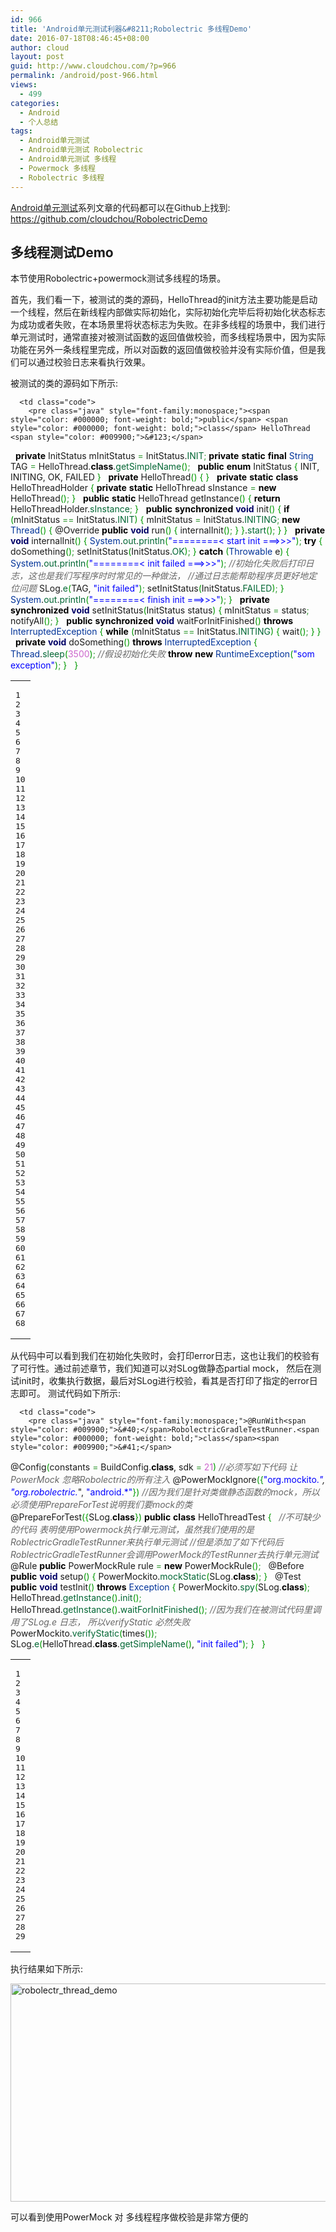 ```yaml
---
id: 966
title: 'Android单元测试利器&#8211;Robolectric 多线程Demo'
date: 2016-07-18T08:46:45+08:00
author: cloud
layout: post
guid: http://www.cloudchou.com/?p=966
permalink: /android/post-966.html
views:
  - 499
categories:
  - Android
  - 个人总结
tags:
  - Android单元测试
  - Android单元测试 Robolectric
  - Android单元测试 多线程
  - Powermock 多线程
  - Robolectric 多线程
---
```

<a href="http://www.cloudchou.com/tag/android%e5%8d%95%e5%85%83%e6%b5%8b%e8%af%95" title="View all posts in Android单元测试" target="_blank" class="tags">Android单元测试</a>系列文章的代码都可以在Github上找到: <a href='https://github.com/cloudchou/RobolectricDemo' target='_blank' >https://github.com/cloudchou/RobolectricDemo</a> 

## 多线程测试Demo

本节使用Robolectric+powermock测试多线程的场景。

首先，我们看一下，被测试的类的源码，HelloThread的init方法主要功能是启动一个线程，然后在新线程内部做实际初始化，实际初始化完毕后将初始化状态标志为成功或者失败，在本场景里将状态标志为失败。在非多线程的场景中，我们进行单元测试时，通常直接对被测试函数的返回值做校验，而多线程场景中，因为实际功能在另外一条线程里完成，所以对函数的返回值做校验并没有实际价值，但是我们可以通过校验日志来看执行效果。

被测试的类的源码如下所示:

<div class="wp_syntax">
  <table>
    <tr>
      <td class="line_numbers">
        <pre>1
2
3
4
5
6
7
8
9
10
11
12
13
14
15
16
17
18
19
20
21
22
23
24
25
26
27
28
29
30
31
32
33
34
35
36
37
38
39
40
41
42
43
44
45
46
47
48
49
50
51
52
53
54
55
56
57
58
59
60
61
62
63
64
65
66
67
68
</pre>
      </td>
      
      <td class="code">
        <pre class="java" style="font-family:monospace;"><span style="color: #000000; font-weight: bold;">public</span> <span style="color: #000000; font-weight: bold;">class</span> HelloThread <span style="color: #009900;">&#123;</span>
&nbsp;
    <span style="color: #000000; font-weight: bold;">private</span> InitStatus mInitStatus <span style="color: #339933;">=</span> InitStatus.<span style="color: #006633;">INIT</span><span style="color: #339933;">;</span>
    <span style="color: #000000; font-weight: bold;">private</span> <span style="color: #000000; font-weight: bold;">static</span> <span style="color: #000000; font-weight: bold;">final</span> <span style="color: #003399;">String</span> TAG <span style="color: #339933;">=</span> HelloThread.<span style="color: #000000; font-weight: bold;">class</span>.<span style="color: #006633;">getSimpleName</span><span style="color: #009900;">&#40;</span><span style="color: #009900;">&#41;</span><span style="color: #339933;">;</span>
&nbsp;
    <span style="color: #000000; font-weight: bold;">public</span> <span style="color: #000000; font-weight: bold;">enum</span> InitStatus <span style="color: #009900;">&#123;</span>
        INIT,
        INITING,
        OK,
        FAILED
    <span style="color: #009900;">&#125;</span>
&nbsp;
    <span style="color: #000000; font-weight: bold;">private</span> HelloThread<span style="color: #009900;">&#40;</span><span style="color: #009900;">&#41;</span> <span style="color: #009900;">&#123;</span>
    <span style="color: #009900;">&#125;</span>
&nbsp;
    <span style="color: #000000; font-weight: bold;">private</span> <span style="color: #000000; font-weight: bold;">static</span> <span style="color: #000000; font-weight: bold;">class</span> HelloThreadHolder <span style="color: #009900;">&#123;</span>
        <span style="color: #000000; font-weight: bold;">private</span> <span style="color: #000000; font-weight: bold;">static</span> HelloThread sInstance <span style="color: #339933;">=</span> <span style="color: #000000; font-weight: bold;">new</span> HelloThread<span style="color: #009900;">&#40;</span><span style="color: #009900;">&#41;</span><span style="color: #339933;">;</span>
    <span style="color: #009900;">&#125;</span>
&nbsp;
    <span style="color: #000000; font-weight: bold;">public</span> <span style="color: #000000; font-weight: bold;">static</span> HelloThread getInstance<span style="color: #009900;">&#40;</span><span style="color: #009900;">&#41;</span> <span style="color: #009900;">&#123;</span>
        <span style="color: #000000; font-weight: bold;">return</span> HelloThreadHolder.<span style="color: #006633;">sInstance</span><span style="color: #339933;">;</span>
    <span style="color: #009900;">&#125;</span>
&nbsp;
    <span style="color: #000000; font-weight: bold;">public</span> <span style="color: #000000; font-weight: bold;">synchronized</span> <span style="color: #000066; font-weight: bold;">void</span> init<span style="color: #009900;">&#40;</span><span style="color: #009900;">&#41;</span> <span style="color: #009900;">&#123;</span>
        <span style="color: #000000; font-weight: bold;">if</span> <span style="color: #009900;">&#40;</span>mInitStatus <span style="color: #339933;">==</span> InitStatus.<span style="color: #006633;">INIT</span><span style="color: #009900;">&#41;</span> <span style="color: #009900;">&#123;</span>
            mInitStatus <span style="color: #339933;">=</span> InitStatus.<span style="color: #006633;">INITING</span><span style="color: #339933;">;</span>
            <span style="color: #000000; font-weight: bold;">new</span> <span style="color: #003399;">Thread</span><span style="color: #009900;">&#40;</span><span style="color: #009900;">&#41;</span> <span style="color: #009900;">&#123;</span>
                @Override
                <span style="color: #000000; font-weight: bold;">public</span> <span style="color: #000066; font-weight: bold;">void</span> run<span style="color: #009900;">&#40;</span><span style="color: #009900;">&#41;</span> <span style="color: #009900;">&#123;</span>
                    internalInit<span style="color: #009900;">&#40;</span><span style="color: #009900;">&#41;</span><span style="color: #339933;">;</span>
                <span style="color: #009900;">&#125;</span>
            <span style="color: #009900;">&#125;</span>.<span style="color: #006633;">start</span><span style="color: #009900;">&#40;</span><span style="color: #009900;">&#41;</span><span style="color: #339933;">;</span>
        <span style="color: #009900;">&#125;</span>
    <span style="color: #009900;">&#125;</span>
&nbsp;
    <span style="color: #000000; font-weight: bold;">private</span> <span style="color: #000066; font-weight: bold;">void</span> internalInit<span style="color: #009900;">&#40;</span><span style="color: #009900;">&#41;</span> <span style="color: #009900;">&#123;</span>
        <span style="color: #003399;">System</span>.<span style="color: #006633;">out</span>.<span style="color: #006633;">println</span><span style="color: #009900;">&#40;</span><span style="color: #0000ff;">"========&lt; start init ===&gt;&gt;&gt;"</span><span style="color: #009900;">&#41;</span><span style="color: #339933;">;</span>
        <span style="color: #000000; font-weight: bold;">try</span> <span style="color: #009900;">&#123;</span>
            doSomething<span style="color: #009900;">&#40;</span><span style="color: #009900;">&#41;</span><span style="color: #339933;">;</span>
            setInitStatus<span style="color: #009900;">&#40;</span>InitStatus.<span style="color: #006633;">OK</span><span style="color: #009900;">&#41;</span><span style="color: #339933;">;</span>
        <span style="color: #009900;">&#125;</span> <span style="color: #000000; font-weight: bold;">catch</span> <span style="color: #009900;">&#40;</span><span style="color: #003399;">Throwable</span> e<span style="color: #009900;">&#41;</span> <span style="color: #009900;">&#123;</span>          
            <span style="color: #003399;">System</span>.<span style="color: #006633;">out</span>.<span style="color: #006633;">println</span><span style="color: #009900;">&#40;</span><span style="color: #0000ff;">"========&lt; init failed ===&gt;&gt;&gt;"</span><span style="color: #009900;">&#41;</span><span style="color: #339933;">;</span>
            <span style="color: #666666; font-style: italic;">//初始化失败后打印日志，这也是我们写程序时时常见的一种做法，</span>
            <span style="color: #666666; font-style: italic;">//通过日志能帮助程序员更好地定位问题</span>
            SLog.<span style="color: #006633;">e</span><span style="color: #009900;">&#40;</span>TAG, <span style="color: #0000ff;">"init failed"</span><span style="color: #009900;">&#41;</span><span style="color: #339933;">;</span>
            setInitStatus<span style="color: #009900;">&#40;</span>InitStatus.<span style="color: #006633;">FAILED</span><span style="color: #009900;">&#41;</span><span style="color: #339933;">;</span>
        <span style="color: #009900;">&#125;</span>
        <span style="color: #003399;">System</span>.<span style="color: #006633;">out</span>.<span style="color: #006633;">println</span><span style="color: #009900;">&#40;</span><span style="color: #0000ff;">"========&lt; finish init ===&gt;&gt;&gt;"</span><span style="color: #009900;">&#41;</span><span style="color: #339933;">;</span>
    <span style="color: #009900;">&#125;</span>
&nbsp;
    <span style="color: #000000; font-weight: bold;">private</span> <span style="color: #000000; font-weight: bold;">synchronized</span> <span style="color: #000066; font-weight: bold;">void</span> setInitStatus<span style="color: #009900;">&#40;</span>InitStatus status<span style="color: #009900;">&#41;</span> <span style="color: #009900;">&#123;</span>
        mInitStatus <span style="color: #339933;">=</span> status<span style="color: #339933;">;</span>
        notifyAll<span style="color: #009900;">&#40;</span><span style="color: #009900;">&#41;</span><span style="color: #339933;">;</span>
    <span style="color: #009900;">&#125;</span>
&nbsp;
    <span style="color: #000000; font-weight: bold;">public</span> <span style="color: #000000; font-weight: bold;">synchronized</span> <span style="color: #000066; font-weight: bold;">void</span> waitForInitFinished<span style="color: #009900;">&#40;</span><span style="color: #009900;">&#41;</span> <span style="color: #000000; font-weight: bold;">throws</span> <span style="color: #003399;">InterruptedException</span> <span style="color: #009900;">&#123;</span>
        <span style="color: #000000; font-weight: bold;">while</span> <span style="color: #009900;">&#40;</span>mInitStatus <span style="color: #339933;">==</span> InitStatus.<span style="color: #006633;">INITING</span><span style="color: #009900;">&#41;</span> <span style="color: #009900;">&#123;</span>
            wait<span style="color: #009900;">&#40;</span><span style="color: #009900;">&#41;</span><span style="color: #339933;">;</span>
        <span style="color: #009900;">&#125;</span>
    <span style="color: #009900;">&#125;</span>
&nbsp;
    <span style="color: #000000; font-weight: bold;">private</span> <span style="color: #000066; font-weight: bold;">void</span> doSomething<span style="color: #009900;">&#40;</span><span style="color: #009900;">&#41;</span> <span style="color: #000000; font-weight: bold;">throws</span> <span style="color: #003399;">InterruptedException</span> <span style="color: #009900;">&#123;</span>
        <span style="color: #003399;">Thread</span>.<span style="color: #006633;">sleep</span><span style="color: #009900;">&#40;</span><span style="color: #cc66cc;">3500</span><span style="color: #009900;">&#41;</span><span style="color: #339933;">;</span>
        <span style="color: #666666; font-style: italic;">//假设初始化失败</span>
        <span style="color: #000000; font-weight: bold;">throw</span> <span style="color: #000000; font-weight: bold;">new</span> <span style="color: #003399;">RuntimeException</span><span style="color: #009900;">&#40;</span><span style="color: #0000ff;">"som exception"</span><span style="color: #009900;">&#41;</span><span style="color: #339933;">;</span>
    <span style="color: #009900;">&#125;</span>
&nbsp;
<span style="color: #009900;">&#125;</span></pre>
      </td>
    </tr>
  </table>
</div>

从代码中可以看到我们在初始化失败时，会打印error日志，这也让我们的校验有了可行性。通过前述章节，我们知道可以对SLog做静态partial mock， 然后在测试init时，收集执行数据，最后对SLog进行校验，看其是否打印了指定的error日志即可。 测试代码如下所示:

<div class="wp_syntax">
  <table>
    <tr>
      <td class="line_numbers">
        <pre>1
2
3
4
5
6
7
8
9
10
11
12
13
14
15
16
17
18
19
20
21
22
23
24
25
26
27
28
29
</pre>
      </td>
      
      <td class="code">
        <pre class="java" style="font-family:monospace;">@RunWith<span style="color: #009900;">&#40;</span>RobolectricGradleTestRunner.<span style="color: #000000; font-weight: bold;">class</span><span style="color: #009900;">&#41;</span>
@Config<span style="color: #009900;">&#40;</span>constants <span style="color: #339933;">=</span> BuildConfig.<span style="color: #000000; font-weight: bold;">class</span>, sdk <span style="color: #339933;">=</span> <span style="color: #cc66cc;">21</span><span style="color: #009900;">&#41;</span>
<span style="color: #666666; font-style: italic;">//必须写如下代码 让PowerMock 忽略Robolectric的所有注入</span>
@PowerMockIgnore<span style="color: #009900;">&#40;</span><span style="color: #009900;">&#123;</span><span style="color: #0000ff;">"org.mockito.*"</span>, <span style="color: #0000ff;">"org.robolectric.*"</span>, <span style="color: #0000ff;">"android.*"</span><span style="color: #009900;">&#125;</span><span style="color: #009900;">&#41;</span>
<span style="color: #666666; font-style: italic;">//因为我们是针对类做静态函数的mock，所以必须使用PrepareForTest说明我们要mock的类</span>
@PrepareForTest<span style="color: #009900;">&#40;</span><span style="color: #009900;">&#123;</span>SLog.<span style="color: #000000; font-weight: bold;">class</span><span style="color: #009900;">&#125;</span><span style="color: #009900;">&#41;</span>
<span style="color: #000000; font-weight: bold;">public</span> <span style="color: #000000; font-weight: bold;">class</span> HelloThreadTest <span style="color: #009900;">&#123;</span>
&nbsp;
    <span style="color: #666666; font-style: italic;">//不可缺少的代码 表明使用Powermock执行单元测试，虽然我们使用的是RoblectricGradleTestRunner来执行单元测试</span>
    <span style="color: #666666; font-style: italic;">//但是添加了如下代码后RoblectricGradleTestRunner会调用PowerMock的TestRunner去执行单元测试</span>
    @Rule
    <span style="color: #000000; font-weight: bold;">public</span> PowerMockRule rule <span style="color: #339933;">=</span> <span style="color: #000000; font-weight: bold;">new</span> PowerMockRule<span style="color: #009900;">&#40;</span><span style="color: #009900;">&#41;</span><span style="color: #339933;">;</span>
&nbsp;
    @Before
    <span style="color: #000000; font-weight: bold;">public</span> <span style="color: #000066; font-weight: bold;">void</span> setup<span style="color: #009900;">&#40;</span><span style="color: #009900;">&#41;</span> <span style="color: #009900;">&#123;</span>
        PowerMockito.<span style="color: #006633;">mockStatic</span><span style="color: #009900;">&#40;</span>SLog.<span style="color: #000000; font-weight: bold;">class</span><span style="color: #009900;">&#41;</span><span style="color: #339933;">;</span>
    <span style="color: #009900;">&#125;</span>
&nbsp;
    @Test
    <span style="color: #000000; font-weight: bold;">public</span> <span style="color: #000066; font-weight: bold;">void</span> testInit<span style="color: #009900;">&#40;</span><span style="color: #009900;">&#41;</span> <span style="color: #000000; font-weight: bold;">throws</span> <span style="color: #003399;">Exception</span> <span style="color: #009900;">&#123;</span>
        PowerMockito.<span style="color: #006633;">spy</span><span style="color: #009900;">&#40;</span>SLog.<span style="color: #000000; font-weight: bold;">class</span><span style="color: #009900;">&#41;</span><span style="color: #339933;">;</span>
        HelloThread.<span style="color: #006633;">getInstance</span><span style="color: #009900;">&#40;</span><span style="color: #009900;">&#41;</span>.<span style="color: #006633;">init</span><span style="color: #009900;">&#40;</span><span style="color: #009900;">&#41;</span><span style="color: #339933;">;</span>
        HelloThread.<span style="color: #006633;">getInstance</span><span style="color: #009900;">&#40;</span><span style="color: #009900;">&#41;</span>.<span style="color: #006633;">waitForInitFinished</span><span style="color: #009900;">&#40;</span><span style="color: #009900;">&#41;</span><span style="color: #339933;">;</span>
      <span style="color: #666666; font-style: italic;">//因为我们在被测试代码里调用了SLog.e 日志， 所以verifyStatic  必然失败</span>
        PowerMockito.<span style="color: #006633;">verifyStatic</span><span style="color: #009900;">&#40;</span>times<span style="color: #009900;">&#40;</span><span style="color: #cc66cc;"></span><span style="color: #009900;">&#41;</span><span style="color: #009900;">&#41;</span><span style="color: #339933;">;</span>
        SLog.<span style="color: #006633;">e</span><span style="color: #009900;">&#40;</span>HelloThread.<span style="color: #000000; font-weight: bold;">class</span>.<span style="color: #006633;">getSimpleName</span><span style="color: #009900;">&#40;</span><span style="color: #009900;">&#41;</span>, <span style="color: #0000ff;">"init failed"</span><span style="color: #009900;">&#41;</span><span style="color: #339933;">;</span>
    <span style="color: #009900;">&#125;</span>
&nbsp;
<span style="color: #009900;">&#125;</span></pre>
      </td>
    </tr>
  </table>
</div>

执行结果如下所示:

[<img src="http://www.cloudchou.com/wp-content/uploads/2016/07/robolectr_thread_demo.png" alt="robolectr_thread_demo" width="941" height="349" class="aligncenter size-full wp-image-939" srcset="http://www.cloudchou.com/wp-content/uploads/2016/07/robolectr_thread_demo.png 941w, http://www.cloudchou.com/wp-content/uploads/2016/07/robolectr_thread_demo-300x111.png 300w, http://www.cloudchou.com/wp-content/uploads/2016/07/robolectr_thread_demo-768x285.png 768w, http://www.cloudchou.com/wp-content/uploads/2016/07/robolectr_thread_demo-200x74.png 200w" sizes="(max-width: 941px) 100vw, 941px" />](http://www.cloudchou.com/wp-content/uploads/2016/07/robolectr_thread_demo.png)

可以看到使用PowerMock 对 多线程程序做校验是非常方便的